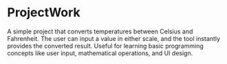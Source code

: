 # ProjectWork
A simple project that converts temperatures between Celsius and Fahrenheit. The user can input a value in either scale, and the tool instantly provides the converted result. Useful for learning basic programming concepts like user input, mathematical operations, and UI design.
